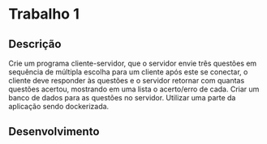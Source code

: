 # Trabalho 1

## Descrição
Crie um programa cliente-servidor, que o servidor envie três questões em sequência de múltipla escolha para um cliente após este se conectar, o cliente deve responder às questões e o servidor retornar com quantas questões acertou, mostrando em uma lista o acerto/erro de cada.  Criar um banco de dados para as questões no servidor. Utilizar uma parte da aplicação sendo dockerizada.

## Desenvolvimento
